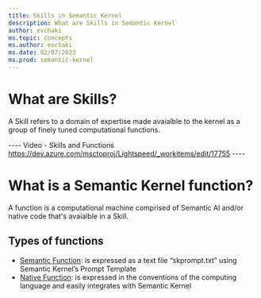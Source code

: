 ```yaml
---
title: Skills in Semantic Kernel
description: What are Skills in Semantic Kernel
author: evchaki
ms.topic: concepts
ms.author: evchaki
ms.date: 02/07/2023
ms.prod: semantic-kernel
---
```

# What are Skills?

A Skill refers to a domain of expertise made avaialble to the kernel as a group of finely tuned computational functions. 

---- Video - Skills and Functions https://dev.azure.com/msctoproj/Lightspeed/_workitems/edit/17755 ----

# What is a Semantic Kernel function?
A function is a computational machine comprised of Semantic AI and/or native code that's avaialble in a Skill.

## Types of functions
- [Semantic Function](/semantic-kernel/skills/promptfunction): is expressed as a text file “skprompt.txt” using Semantic Kernel’s Prompt Template 
- [Native Function](/semantic-kernel/skills/functiontemplate): is expressed in the conventions of the computing language and easily integrates with Semantic Kernel

